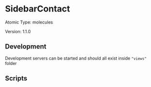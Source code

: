 # SidebarContact

Atomic Type: molecules

Version: 1.1.0

## Development

Development servers can be started and should all exist inside `"views"` folder

## Scripts
